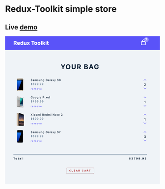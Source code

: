 # Redux-Toolkit simple store

## Live [demo](https://geofarl.github.io/redux-toolkit-store/)

![preview](./src/assets/app-view.png)
